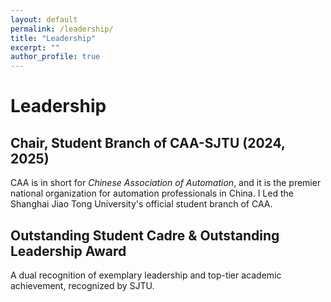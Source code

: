 ```yaml
---
layout: default
permalink: /leadership/
title: "Leadership"
excerpt: ""
author_profile: true
---
```


# Leadership

## **Chair**, Student Branch of CAA-SJTU (2024, 2025)
CAA is in short for *Chinese Association of Automation*, and it is the premier national organization for automation professionals in China. I Led the Shanghai Jiao Tong University's official student branch of CAA.



## Outstanding Student Cadre & Outstanding Leadership Award
A dual recognition of exemplary leadership and top-tier academic achievement, recognized by SJTU.


<!-- 
## Subpages

Below are the publication subpages in this section. This list is generated automatically from pages whose URL contains "/publications/" (excluding this index page).

<ul>
{% for p in site.pages %}
	{% if p.url contains '/publications/' and p.url != '/publications/' %}
		<li><a href="{{ p.url }}">{{ p.title }}</a></li>
	{% endif %}
{% endfor %}
</ul> -->